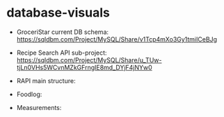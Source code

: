 # database-visuals

- GroceriStar current DB schema: https://sqldbm.com/Project/MySQL/Share/v1Tcp4mXo3Gy1tmiICeBJg

- Recipe Search API sub-project: https://sqldbm.com/Project/MySQL/Share/u_TUw-tjLn0VHs5WCvnMZkGFrngIE8md_DYjF4jNYw0

- RAPI main structure:
- Foodlog:
- Measurements:

